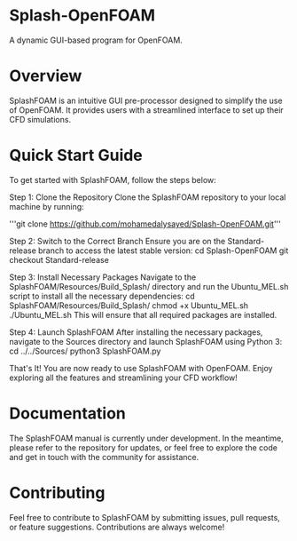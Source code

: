 # Splash-OpenFOAM
A dynamic GUI-based program for OpenFOAM.

# Overview
SplashFOAM is an intuitive GUI pre-processor designed to simplify the use of OpenFOAM. It provides users with a streamlined interface to set up their CFD simulations.

# Quick Start Guide
To get started with SplashFOAM, follow the steps below:

Step 1: Clone the Repository
Clone the SplashFOAM repository to your local machine by running:

'''git clone https://github.com/mohamedalysayed/Splash-OpenFOAM.git'''

Step 2: Switch to the Correct Branch
Ensure you are on the Standard-release branch to access the latest stable version:
cd Splash-OpenFOAM
git checkout Standard-release

Step 3: Install Necessary Packages
Navigate to the SplashFOAM/Resources/Build_Splash/ directory and run the Ubuntu_MEL.sh script to install all the necessary dependencies:
cd SplashFOAM/Resources/Build_Splash/
chmod +x Ubuntu_MEL.sh
./Ubuntu_MEL.sh
This will ensure that all required packages are installed.

Step 4: Launch SplashFOAM
After installing the necessary packages, navigate to the Sources directory and launch SplashFOAM using Python 3:
cd ../../Sources/
python3 SplashFOAM.py

That's It!
You are now ready to use SplashFOAM with OpenFOAM. Enjoy exploring all the features and streamlining your CFD workflow!

# Documentation
The SplashFOAM manual is currently under development. In the meantime, please refer to the repository for updates, or feel free to explore the code and get in touch with the community for assistance.

# Contributing
Feel free to contribute to SplashFOAM by submitting issues, pull requests, or feature suggestions. Contributions are always welcome!
